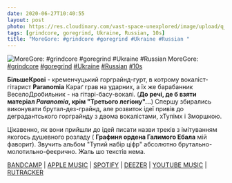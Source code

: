 ```yaml
---
date: 2020-06-27T10:40:55
layout: post
photo: https://res.cloudinary.com/vast-space-unexplored/image/upload/q_auto,dpr_auto,w_auto/photos/photo_1006_27-06-2020_10-40-55.jpg
tags: [grindcore, goregrind, Ukraine, Russian, 10s]
title: "MoreGore: #grindcore #goregrind #Ukraine #Russian "
---
```

![MoreGore: #grindcore #goregrind #Ukraine #Russian ](https://res.cloudinary.com/vast-space-unexplored/image/upload/q_auto,dpr_auto,w_auto/photos/photo_1006_27-06-2020_10-40-55.jpg)
MoreGore: [#grindcore](/tags/#grindcore) [#goregrind](/tags/#goregrind) [#Ukraine](/tags/#Ukraine) [#Russian](/tags/#Russian) [#10s](/tags/#10s)

**БільшеКрові** - кременчуцький горграйнд-гурт, в котрому вокаліст-гітарист **Paranomia** Караґ грав на ударних, а їх же барабанник ВеселоДробильник - на гітарі-басу-вокалі. (__До речі, де б взяти матеріал *Paranomia*, крім &quot;Третього легіону&quot;...__) Спершу збирались виконувати брутал-дез-грайнд, але розвиток ідеї привів до деградантського горграйнду з двома вокалістами, хТупімх і Зморшкою.

Цікавенно, як вони прийшли до ідей писати назви треків з імітуванням якогось душевного розладу (  __Графиня ордена Галимого Ебала__ мій фаворит). Звучить альбом &quot;Тупий набір ціфр&quot; абсолютно брутально-молотильно-феєрично. Жаль шо текстів нема.

[BANDCAMP](https://moregore.bandcamp.com/album/dull-set-of-numbers) \| [APPLE MUSIC](https://music.apple.com/ua/album/grindcore-fastdrink/1107014326) \| [SPOTIFY](https://open.spotify.com/album/4tQyyMgID9k4r43objpiwE) \| [DEEZER](https://www.deezer.com/album/13050260?utm_source=deezer&amp;utm_content=album-13050260&amp;utm_term=1601611822_1593243494&amp;utm_medium=web) \| [YOUTUBE MUSIC](https://music.youtube.com/playlist?list=OLAK5uy_nRaMar-3K7eDguVeTuPo6YeLp4tFZLMiM) \| [RUTRACKER](https://rutracker.org/forum/viewtopic.php?t=4231533)